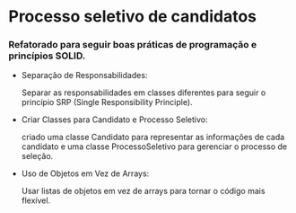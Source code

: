 # Processo seletivo de candidatos
### Refatorado para seguir boas práticas de programação e princípios SOLID.

- Separação de Responsabilidades:

    Separar as responsabilidades em classes diferentes para seguir o princípio SRP (Single Responsibility Principle).

- Criar Classes para Candidato e Processo Seletivo: 

    criado uma classe Candidato para representar as informações de cada candidato e uma classe ProcessoSeletivo para gerenciar o processo de seleção.

-   Uso de Objetos em Vez de Arrays: 

    Usar listas de objetos em vez de arrays para tornar o código mais flexível.
